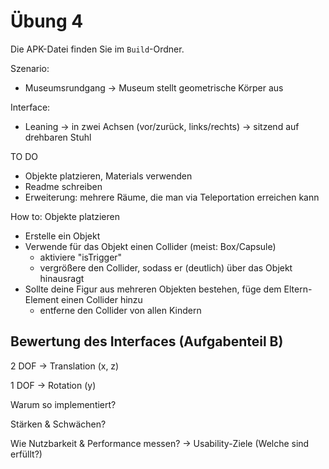 # Übung 4

Die APK-Datei finden Sie im `Build`-Ordner.

Szenario:
- Museumsrundgang
-> Museum stellt geometrische Körper aus

Interface:
- Leaning
-> in zwei Achsen (vor/zurück, links/rechts)
-> sitzend auf drehbaren Stuhl

TO DO
- Objekte platzieren, Materials verwenden
- Readme schreiben
- Erweiterung: mehrere Räume, die man via Teleportation erreichen kann

How to: Objekte platzieren
- Erstelle ein Objekt
- Verwende für das Objekt einen Collider (meist: Box/Capsule)
  + aktiviere "isTrigger"
  + vergrößere den Collider, sodass er (deutlich) über das Objekt hinausragt
- Sollte deine Figur aus mehreren Objekten bestehen, füge dem Eltern-Element einen Collider hinzu
  + entferne den Collider von allen Kindern



## Bewertung des Interfaces (Aufgabenteil B)

2 DOF -> Translation (x, z)

1 DOF -> Rotation (y)

Warum so implementiert?

Stärken & Schwächen?

Wie Nutzbarkeit & Performance messen?
-> Usability-Ziele (Welche sind erfüllt?)
